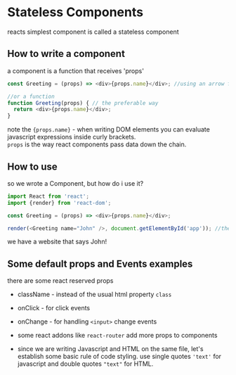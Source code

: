 # Stateless Components
reacts simplest component is called a stateless component

## How to write a component
a component is a function that receives 'props'
```javascript
const Greeting = (props) => <div>{props.name}</div>; //using an arrow function

//or a function
function Greeting(props) { // the preferable way
  return <div>{props.name}</div>;
}
```
note the `{props.name}` - when writing DOM elements you can evaluate javascript expressions inside curly brackets.  
`props` is the way react components pass data down the chain.

## How to use
so we wrote a Component, but how do i use it?  
```javascript
import React from 'react';
import {render} from 'react-dom';

const Greeting = (props) => <div>{props.name}</div>;

render(<Greeting name="John" />, document.getElementById('app')); //there
```
we have a website that says John!

## Some default props and Events examples
there are some react reserved props
- className - instead of the usual html property `class`
- onClick - for click events
- onChange - for handling `<input>` change events
- some react addons like `react-router` add more props to components

- since we are writing Javascript and HTML on the same file, let's establish some basic rule of code styling. use single quotes `'text'` for javascript and double quotes `"text"` for HTML.

